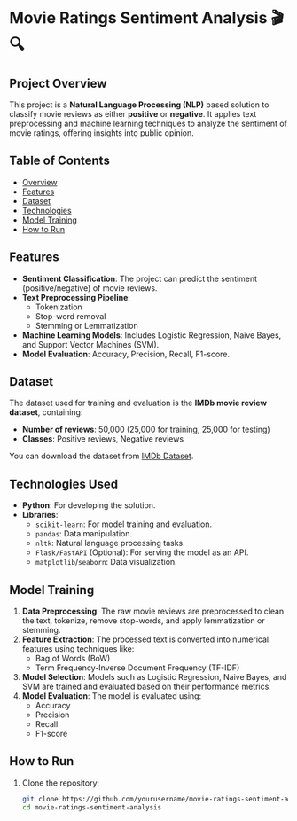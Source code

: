 # Movie Ratings Sentiment Analysis 🎬🔍

## Project Overview

This project is a **Natural Language Processing (NLP)** based solution to classify movie reviews as either **positive** or **negative**. It applies text preprocessing and machine learning techniques to analyze the sentiment of movie ratings, offering insights into public opinion.

## Table of Contents

- [Overview](#project-overview)
- [Features](#features)
- [Dataset](#dataset)
- [Technologies](#technologies-used)
- [Model Training](#model-training)
- [How to Run](#how-to-run)

## Features

- **Sentiment Classification**: The project can predict the sentiment (positive/negative) of movie reviews.
- **Text Preprocessing Pipeline**:
  - Tokenization
  - Stop-word removal
  - Stemming or Lemmatization
- **Machine Learning Models**: Includes Logistic Regression, Naive Bayes, and Support Vector Machines (SVM).
- **Model Evaluation**: Accuracy, Precision, Recall, F1-score.

## Dataset

The dataset used for training and evaluation is the **IMDb movie review dataset**, containing:

- **Number of reviews**: 50,000 (25,000 for training, 25,000 for testing)
- **Classes**: Positive reviews, Negative reviews

You can download the dataset from [IMDb Dataset](https://ai.stanford.edu/~amaas/data/sentiment/).

## Technologies Used

- **Python**: For developing the solution.
- **Libraries**:
  - `scikit-learn`: For model training and evaluation.
  - `pandas`: Data manipulation.
  - `nltk`: Natural language processing tasks.
  - `Flask/FastAPI` (Optional): For serving the model as an API.
  - `matplotlib`/`seaborn`: Data visualization.

## Model Training

1. **Data Preprocessing**: The raw movie reviews are preprocessed to clean the text, tokenize, remove stop-words, and apply lemmatization or stemming.
2. **Feature Extraction**: The processed text is converted into numerical features using techniques like:
   - Bag of Words (BoW)
   - Term Frequency-Inverse Document Frequency (TF-IDF)
3. **Model Selection**: Models such as Logistic Regression, Naive Bayes, and SVM are trained and evaluated based on their performance metrics.
4. **Model Evaluation**: The model is evaluated using:
   - Accuracy
   - Precision
   - Recall
   - F1-score

## How to Run

1. Clone the repository:
   ```bash
   git clone https://github.com/yourusername/movie-ratings-sentiment-analysis.git
   cd movie-ratings-sentiment-analysis
   ```
